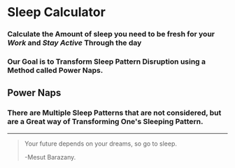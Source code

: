 <!-- This is a Text File where all of the Information about the project will be provide.- Note only for Development Purposes.

What are the things that i must provide in this file?
1 => title
2 => Information
3 => Version Number
4 => Mode ( debug ,production )
5 => Starting Date
6 => Estimated Finish Date
7 => Features


 title : Sleep Calculator
information: This Website is there to Provide a Better Sleeping Pattern for the Consumers
version_number : 0.1v,
mode : debug,
start_date : "30/12/2020"
estimated_finish_date : "2/1/2021"
features : {
  dynamic,
  responsive,
  neomorphism,
  Calculator,
  Sleep Information,
  Sleep Snips,
  Referral System,
  Affiliate Program,
}

-->

# Sleep Calculator

### Calculate the Amount of sleep you need to be fresh for your ***Work*** and ***Stay Active*** Through the day


### Our Goal is to Transform Sleep Pattern Disruption using a Method called Power Naps.

## Power Naps

### There are Multiple Sleep Patterns that are not considered, but are a Great way of Transforming One's Sleeping Pattern.
---

> Your future depends on your dreams, so go to sleep.
>
> -Mesut Barazany.


